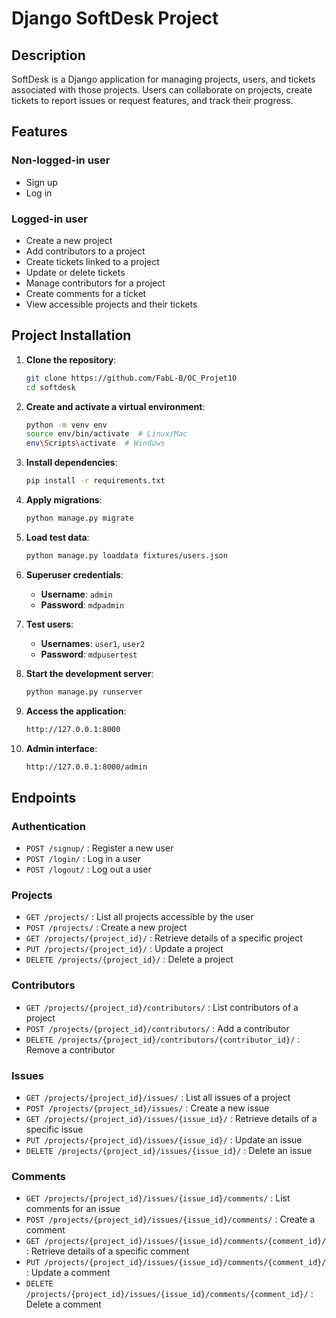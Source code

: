 # Django SoftDesk Project

## Description

SoftDesk is a Django application for managing projects, users, and tickets associated with those projects. Users can collaborate on projects, create tickets to report issues or request features, and track their progress.

## Features

### Non-logged-in user
- Sign up
- Log in

### Logged-in user
- Create a new project
- Add contributors to a project
- Create tickets linked to a project
- Update or delete tickets
- Manage contributors for a project
- Create comments for a ticket
- View accessible projects and their tickets

## Project Installation

1. **Clone the repository**:
    ```bash
    git clone https://github.com/FabL-B/OC_Projet10
    cd softdesk
    ```

2. **Create and activate a virtual environment**:
    ```bash
    python -m venv env
    source env/bin/activate  # Linux/Mac
    env\Scripts\activate  # Windows
    ```

3. **Install dependencies**:
    ```bash
    pip install -r requirements.txt
    ```

4. **Apply migrations**:
    ```bash
    python manage.py migrate
    ```

5. **Load test data**:
    ```bash
    python manage.py loaddata fixtures/users.json
    ```

6. **Superuser credentials**:
   - **Username**: `admin`
   - **Password**: `mdpadmin`

7. **Test users**:
   - **Usernames**: `user1`, `user2`
   - **Password**: `mdpusertest`

8. **Start the development server**:
    ```bash
    python manage.py runserver
    ```

9. **Access the application**:
    ```bash
    http://127.0.0.1:8000
    ```

10. **Admin interface**:
    ```bash
    http://127.0.0.1:8000/admin
    ```

## Endpoints

### Authentication
- `POST /signup/` : Register a new user
- `POST /login/` : Log in a user
- `POST /logout/` : Log out a user

### Projects
- `GET /projects/` : List all projects accessible by the user
- `POST /projects/` : Create a new project
- `GET /projects/{project_id}/` : Retrieve details of a specific project
- `PUT /projects/{project_id}/` : Update a project
- `DELETE /projects/{project_id}/` : Delete a project

### Contributors
- `GET /projects/{project_id}/contributors/` : List contributors of a project
- `POST /projects/{project_id}/contributors/` : Add a contributor
- `DELETE /projects/{project_id}/contributors/{contributor_id}/` : Remove a contributor

### Issues
- `GET /projects/{project_id}/issues/` : List all issues of a project
- `POST /projects/{project_id}/issues/` : Create a new issue
- `GET /projects/{project_id}/issues/{issue_id}/` : Retrieve details of a specific issue
- `PUT /projects/{project_id}/issues/{issue_id}/` : Update an issue
- `DELETE /projects/{project_id}/issues/{issue_id}/` : Delete an issue

### Comments
- `GET /projects/{project_id}/issues/{issue_id}/comments/` : List comments for an issue
- `POST /projects/{project_id}/issues/{issue_id}/comments/` : Create a comment
- `GET /projects/{project_id}/issues/{issue_id}/comments/{comment_id}/` : Retrieve details of a specific comment
- `PUT /projects/{project_id}/issues/{issue_id}/comments/{comment_id}/` : Update a comment
- `DELETE /projects/{project_id}/issues/{issue_id}/comments/{comment_id}/` : Delete a comment

